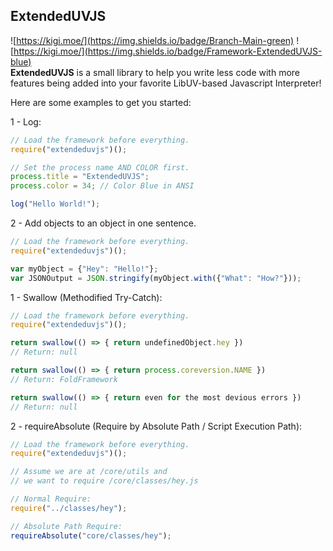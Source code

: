 
## ExtendedUVJS
![https://kigi.moe/](https://img.shields.io/badge/Branch-Main-green)
![https://kigi.moe/](https://img.shields.io/badge/Framework-ExtendedUVJS-blue)<br>
**ExtendedUVJS** is a small library to help you write less code with more features being added into your favorite LibUV-based Javascript Interpreter!

Here are some examples to get you started:

1 - Log: 
```js
// Load the framework before everything.
require("extendeduvjs")();

// Set the process name AND COLOR first.
process.title = "ExtendedUVJS";
process.color = 34; // Color Blue in ANSI

log("Hello World!");
```
2 - Add objects to an object in one sentence.
```js
// Load the framework before everything.
require("extendeduvjs")();

var myObject = {"Hey": "Hello!"};
var JSONOutput = JSON.stringify(myObject.with({"What": "How?"}));
```
1 - Swallow (Methodified Try-Catch): 
```js
// Load the framework before everything.
require("extendeduvjs")();

return swallow(() => { return undefinedObject.hey })
// Return: null

return swallow(() => { return process.coreversion.NAME })
// Return: FoldFramework

return swallow(() => { return even for the most devious errors })
// Return: null
```
2 - requireAbsolute (Require by Absolute Path / Script Execution Path): 
```js
// Load the framework before everything.
require("extendeduvjs")();

// Assume we are at /core/utils and
// we want to require /core/classes/hey.js

// Normal Require:
require("../classes/hey");

// Absolute Path Require:
requireAbsolute("core/classes/hey");
```
